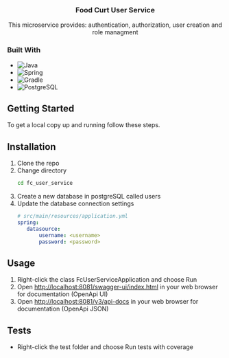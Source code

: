 <br />
<div align="center">
<h3 align="center">Food Curt User Service</h3>
  <p align="center">
    This microservice provides: authentication, authorization, user creation and role managment
  </p>
</div>

### Built With

* ![Java](https://img.shields.io/badge/java-%23ED8B00.svg?style=for-the-badge&logo=java&logoColor=white)
* ![Spring](https://img.shields.io/badge/Spring-6DB33F?style=for-the-badge&logo=spring&logoColor=white)
* ![Gradle](https://img.shields.io/badge/Gradle-02303A.svg?style=for-the-badge&logo=Gradle&logoColor=white)
* ![PostgreSQL](https://img.shields.io/badge/PostgreSQL-00000F?style=for-the-badge&logo=postgresql&logoColor=white)

## Getting Started

To get a local copy up and running follow these steps.

## Installation

1. Clone the repo
2. Change directory
   ```sh
   cd fc_user_service
   ```
3. Create a new database in postgreSQL called users
4. Update the database connection settings 
   ```yml
   # src/main/resources/application.yml   
   spring:
      datasource:
          username: <username>
          password: <password>
   ```

## Usage

1. Right-click the class FcUserServiceApplication and choose Run
2. Open [http://localhost:8081/swagger-ui/index.html](http://localhost:8081/swagger-ui/index.html) in your web browser for documentation (OpenApi UI)
3. Open [http://localhost:8081/v3/api-docs](http://localhost:8081/v3/api-docs) in your web browser for documentation (OpenApi JSON)

## Tests

- Right-click the test folder and choose Run tests with coverage


